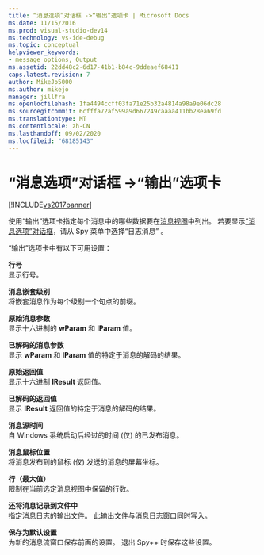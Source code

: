 ```yaml
---
title: “消息选项”对话框 ->“输出”选项卡 | Microsoft Docs
ms.date: 11/15/2016
ms.prod: visual-studio-dev14
ms.technology: vs-ide-debug
ms.topic: conceptual
helpviewer_keywords:
- message options, Output
ms.assetid: 22dd48c2-6d17-41b1-b84c-9ddeaef68411
caps.latest.revision: 7
author: MikeJo5000
ms.author: mikejo
manager: jillfra
ms.openlocfilehash: 1fa4494ccff03fa71e25b32a4814a98a9e06dc28
ms.sourcegitcommit: 6cfffa72af599a9d667249caaaa411bb28ea69fd
ms.translationtype: MT
ms.contentlocale: zh-CN
ms.lasthandoff: 09/02/2020
ms.locfileid: "68185143"
---
```

# <a name="output-tab-message-options-dialog-box"></a>“消息选项”对话框 ->“输出”选项卡
[!INCLUDE[vs2017banner](../includes/vs2017banner.md)]

使用“输出”选项卡指定每个消息中的哪些数据要在[消息视图](../debugger/messages-view.md)中列出。 若要显示[“消息选项”对话框](../debugger/message-options-dialog-box.md)，请从 Spy 菜单中选择“日志消息” 。  
  
 “输出”选项卡中有以下可用设置：  
  
 **行号**  
 显示行号。  
  
 **消息嵌套级别**  
 将嵌套消息作为每个级别一个句点的前缀。  
  
 **原始消息参数**  
 显示十六进制的 **wParam** 和 **lParam** 值。  
  
 **已解码的消息参数**  
 显示 **wParam** 和 **lParam** 值的特定于消息的解码的结果。  
  
 **原始返回值**  
 显示十六进制 **lResult** 返回值。  
  
 **已解码的返回值**  
 显示 **lResult** 返回值的特定于消息的解码的结果。  
  
 **消息源时间**  
 自 Windows 系统启动后经过的时间 (仅) 的已发布消息。  
  
 **消息鼠标位置**  
 将消息发布到的鼠标 (仅) 发送的消息的屏幕坐标。  
  
 **行（最大值）**  
 限制在当前选定消息视图中保留的行数。  
  
 **还将消息记录到文件中**  
 指定消息日志的输出文件。 此输出文件与消息日志窗口同时写入。  
  
 **保存为默认设置**  
 为新的消息流窗口保存前面的设置。 退出 Spy++ 时保存这些设置。
